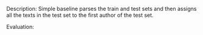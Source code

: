 Description: Simple baseline parses the train and test sets and then assigns all the texts in the test set to the first author of the test set. 

Evaluation: <INSERT BASELINE SCORE>